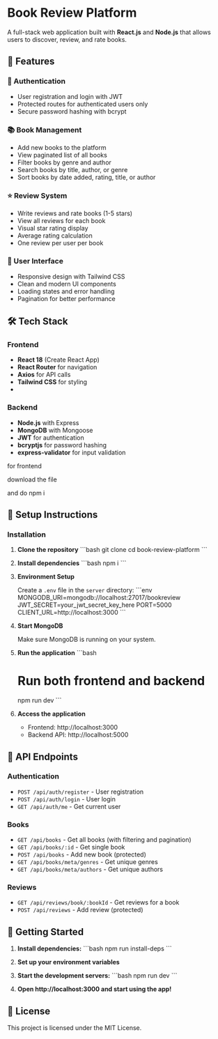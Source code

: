 # Book Review Platform

A full-stack web application built with **React.js** and **Node.js** that allows users to discover, review, and rate books.

## 🚀 Features

### 🔐 Authentication
- User registration and login with JWT
- Protected routes for authenticated users only
- Secure password hashing with bcrypt

### 📚 Book Management
- Add new books to the platform
- View paginated list of all books
- Filter books by genre and author
- Search books by title, author, or genre
- Sort books by date added, rating, title, or author

### ⭐ Review System
- Write reviews and rate books (1-5 stars)
- View all reviews for each book
- Visual star rating display
- Average rating calculation
- One review per user per book

### 🎨 User Interface
- Responsive design with Tailwind CSS
- Clean and modern UI components
- Loading states and error handling
- Pagination for better performance

## 🛠️ Tech Stack

### Frontend
- **React 18** (Create React App)
- **React Router** for navigation
- **Axios** for API calls
- **Tailwind CSS** for styling
- 

### Backend
- **Node.js** with Express
- **MongoDB** with Mongoose
- **JWT** for authentication
- **bcryptjs** for password hashing
- **express-validator** for input validation

 for frontend 

 download the file 

 and  do npm i

## 🚀 Setup Instructions
 
### Installation

1. **Clone the repository**
   \`\`\`bash
   git clone <repository-url>
   cd book-review-platform
   \`\`\`

2. **Install dependencies**
   \`\`\`bash
   npm i
   \`\`\`

3. **Environment Setup**
   
   Create a `.env` file in the `server` directory:
   \`\`\`env
   MONGODB_URI=mongodb://localhost:27017/bookreview
   JWT_SECRET=your_jwt_secret_key_here
   PORT=5000
   CLIENT_URL=http://localhost:3000
   \`\`\`

4. **Start MongoDB**
   
   Make sure MongoDB is running on your system.

5. **Run the application**
   \`\`\`bash
   # Run both frontend and backend
   npm run dev
   \`\`\`

6. **Access the application**
   - Frontend: http://localhost:3000
   - Backend API: http://localhost:5000

## 📡 API Endpoints

### Authentication
- `POST /api/auth/register` - User registration
- `POST /api/auth/login` - User login
- `GET /api/auth/me` - Get current user

### Books
- `GET /api/books` - Get all books (with filtering and pagination)
- `GET /api/books/:id` - Get single book
- `POST /api/books` - Add new book (protected)
- `GET /api/books/meta/genres` - Get unique genres
- `GET /api/books/meta/authors` - Get unique authors

### Reviews
- `GET /api/reviews/book/:bookId` - Get reviews for a book
- `POST /api/reviews` - Add review (protected)

## 🎯 Getting Started

1. **Install dependencies:**
   \`\`\`bash
   npm run install-deps
   \`\`\`

2. **Set up your environment variables**

3. **Start the development servers:**
   \`\`\`bash
   npm run dev
   \`\`\`

4. **Open http://localhost:3000 and start using the app!**

## 📝 License

This project is licensed under the MIT License.
